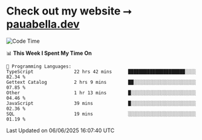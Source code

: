 # Check out my website ⭢ [pauabella.dev](https://pauabella.dev)

<!--START_SECTION:waka-->
![Code Time](http://img.shields.io/badge/Code%20Time-4%2C513%20hrs%2059%20mins-blue)

📊 **This Week I Spent My Time On** 

```text
💬 Programming Languages: 
TypeScript               22 hrs 42 mins      █████████████████████░░░░   82.34 % 
Gettext Catalog          2 hrs 9 mins        ██░░░░░░░░░░░░░░░░░░░░░░░   07.85 % 
Other                    1 hr 13 mins        █░░░░░░░░░░░░░░░░░░░░░░░░   04.46 % 
JavaScript               39 mins             █░░░░░░░░░░░░░░░░░░░░░░░░   02.36 % 
SQL                      19 mins             ░░░░░░░░░░░░░░░░░░░░░░░░░   01.19 % 
```


 Last Updated on 06/06/2025 16:07:40 UTC
<!--END_SECTION:waka-->
